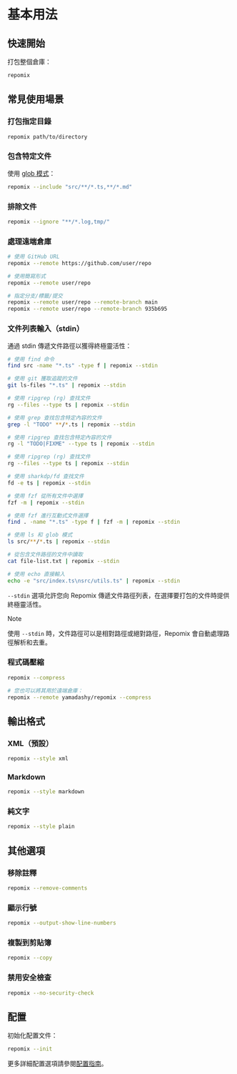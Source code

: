 # 基本用法

## 快速開始

打包整個倉庫：
```bash
repomix
```

## 常見使用場景

### 打包指定目錄
```bash
repomix path/to/directory
```

### 包含特定文件
使用 [glob 模式](https://github.com/mrmlnc/fast-glob?tab=readme-ov-file#pattern-syntax)：
```bash
repomix --include "src/**/*.ts,**/*.md"
```

### 排除文件
```bash
repomix --ignore "**/*.log,tmp/"
```

### 處理遠端倉庫
```bash
# 使用 GitHub URL
repomix --remote https://github.com/user/repo

# 使用簡寫形式
repomix --remote user/repo

# 指定分支/標籤/提交
repomix --remote user/repo --remote-branch main
repomix --remote user/repo --remote-branch 935b695
```

### 文件列表輸入（stdin）

通過 stdin 傳遞文件路徑以獲得終極靈活性：

```bash
# 使用 find 命令
find src -name "*.ts" -type f | repomix --stdin

# 使用 git 獲取追蹤的文件
git ls-files "*.ts" | repomix --stdin

# 使用 ripgrep (rg) 查找文件
rg --files --type ts | repomix --stdin

# 使用 grep 查找包含特定內容的文件
grep -l "TODO" **/*.ts | repomix --stdin

# 使用 ripgrep 查找包含特定內容的文件
rg -l "TODO|FIXME" --type ts | repomix --stdin

# 使用 ripgrep (rg) 查找文件
rg --files --type ts | repomix --stdin

# 使用 sharkdp/fd 查找文件
fd -e ts | repomix --stdin

# 使用 fzf 從所有文件中選擇
fzf -m | repomix --stdin

# 使用 fzf 進行互動式文件選擇
find . -name "*.ts" -type f | fzf -m | repomix --stdin

# 使用 ls 和 glob 模式
ls src/**/*.ts | repomix --stdin

# 從包含文件路徑的文件中讀取
cat file-list.txt | repomix --stdin

# 使用 echo 直接輸入
echo -e "src/index.ts\nsrc/utils.ts" | repomix --stdin
```

`--stdin` 選項允許您向 Repomix 傳遞文件路徑列表，在選擇要打包的文件時提供終極靈活性。

> [!NOTE]
> 使用 `--stdin` 時，文件路徑可以是相對路徑或絕對路徑，Repomix 會自動處理路徑解析和去重。

### 程式碼壓縮

```bash
repomix --compress

# 您也可以將其用於遠端倉庫：
repomix --remote yamadashy/repomix --compress
```

## 輸出格式

### XML（預設）
```bash
repomix --style xml
```

### Markdown
```bash
repomix --style markdown
```

### 純文字
```bash
repomix --style plain
```

## 其他選項

### 移除註釋
```bash
repomix --remove-comments
```

### 顯示行號
```bash
repomix --output-show-line-numbers
```

### 複製到剪貼簿
```bash
repomix --copy
```

### 禁用安全檢查
```bash
repomix --no-security-check
```

## 配置

初始化配置文件：
```bash
repomix --init
```

更多詳細配置選項請參閱[配置指南](/zh-tw/guide/configuration)。
